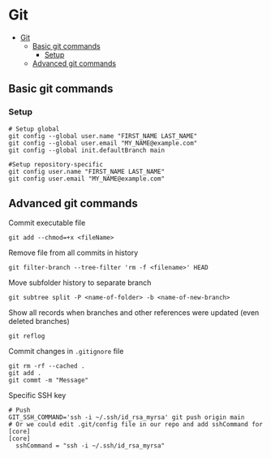 # Git
<!-- TOC -->
* [Git](#git)
  * [Basic git commands](#basic-git-commands)
    * [Setup](#setup)
  * [Advanced git commands](#advanced-git-commands)
<!-- TOC -->

## Basic git commands

### Setup
```shell
# Setup global
git config --global user.name "FIRST_NAME LAST_NAME"
git config --global user.email "MY_NAME@example.com"
git config --global init.defaultBranch main

#Setup repository-specific
git config user.name "FIRST_NAME LAST_NAME"
git config user.email "MY_NAME@example.com"
```

## Advanced git commands

Commit executable file
```shell
git add --chmod=+x <fileName>
```

Remove file from all commits in history
```shell
git filter-branch --tree-filter 'rm -f <filename>' HEAD
```

Move subfolder history to separate branch 
```shell
git subtree split -P <name-of-folder> -b <name-of-new-branch>
```

Show all records when branches and other references were updated (even deleted branches)
```shell
git reflog
```

Commit changes in `.gitignore` file
```shell
git rm -rf --cached .
git add .
git commt -m "Message"
```

Specific SSH key
```shell
# Push
GIT_SSH_COMMAND='ssh -i ~/.ssh/id_rsa_myrsa' git push origin main
# Or we could edit .git/config file in our repo and add sshCommand for [core]
[core]
  sshCommand = "ssh -i ~/.ssh/id_rsa_myrsa"
```